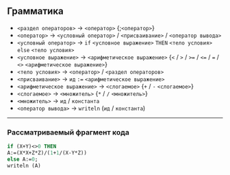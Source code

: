 ## Грамматика

- `<раздел операторов>` -> `<оператор>` {;`<оператор>`}
- `<оператор>` -> `<условный оператор>` / `<присваивание>` / `<оператор вывода>`
- `<условный оператор>` -> `if` `<условное выражение>` `THEN` `<тело условия>` `else` `<тело условия>`
- `<условное выражение>` -> `<арифметическое выражение>` {`<` / `>` / `>=` / `<=` / `=` / `<>` `<арифметическое выражение>`}
- `<тело условия>` -> `<оператор>` / `<раздел операторов>`
- `<присваивание>` -> `ид` `:=` `<арифметическое выражение>`
- `<арифметическое выражение>` -> `<слогаемое>` {`+` / `-` `<слогаемое>`}
- `<слогаемое>` -> `<множитель>` {`*` / `/` `<множитель>`}
- `<множитель>` -> `ид` / `константа`
- `<оператор вывода>` -> `writeln` (`ид` / `константа`)

---
### Рассматриваемый фрагмент кода
```pascal
if (X+Y)<>0 THEN
A:=(X*X+Z*Z)/(1+1/(X-Y*Z))
else A:=0;
writeln (A)
```